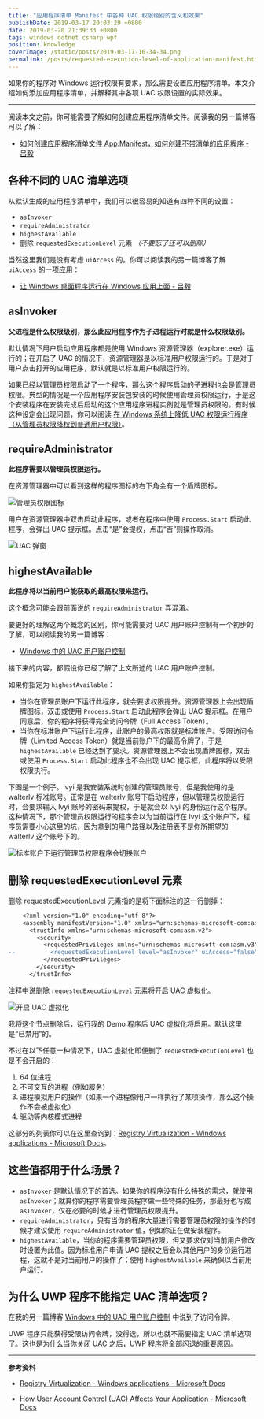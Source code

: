 ```yaml
---
title: "应用程序清单 Manifest 中各种 UAC 权限级别的含义和效果"
publishDate: 2019-03-17 20:03:29 +0800
date: 2019-03-20 21:39:33 +0800
tags: windows dotnet csharp wpf
position: knowledge
coverImage: /static/posts/2019-03-17-16-34-34.png
permalink: /posts/requested-execution-level-of-application-manifest.html
---
```


如果你的程序对 Windows 运行权限有要求，那么需要设置应用程序清单。本文介绍如何添加应用程序清单，并解释其中各项 UAC 权限设置的实际效果。

---

<div id="toc"></div>

阅读本文之前，你可能需要了解如何创建应用程序清单文件。阅读我的另一篇博客可以了解：

- [如何创建应用程序清单文件 App.Manifest，如何创建不带清单的应用程序 - 吕毅](/post/create-manifest-file-for-application)

## 各种不同的 UAC 清单选项

从默认生成的应用程序清单中，我们可以很容易的知道有四种不同的设置：

- `asInvoker`
- `requireAdministrator`
- `highestAvailable`
- 删除 `requestedExecutionLevel` 元素 *（不要忘了还可以删除）*

当然这里我们是没有考虑 `uiAccess` 的。你可以阅读我的另一篇博客了解 `uiAccess` 的一项应用：

- [让 Windows 桌面程序运行在 Windows 应用上面 - 吕毅](/wpf/2015/03/31/run-desktop-application-above-windows-application.html)

## asInvoker

**父进程是什么权限级别，那么此应用程序作为子进程运行时就是什么权限级别。**

默认情况下用户启动应用程序都是使用 Windows 资源管理器（explorer.exe）运行的；在开启了 UAC 的情况下，资源管理器是以标准用户权限运行的。于是对于用户点击打开的应用程序，默认就是以标准用户权限运行的。

如果已经以管理员权限启动了一个程序，那么这个程序启动的子进程也会是管理员权限。典型的情况是一个应用程序安装包安装的时候使用管理员权限运行，于是这个安装程序在安装完成后启动的这个应用程序进程实例就是管理员权限的。有时候这种设定会出现问题，你可以阅读 [在 Windows 系统上降低 UAC 权限运行程序（从管理员权限降权到普通用户权限）](/post/start-process-with-lowered-uac-privileges)。

## requireAdministrator

**此程序需要以管理员权限运行。**

在资源管理器中可以看到这样的程序图标的右下角会有一个盾牌图标。

![管理员权限图标](/static/posts/2019-03-17-16-34-34.png)

用户在资源管理器中双击启动此程序，或者在程序中使用 `Process.Start` 启动此程序，会弹出 UAC 提示框。点击“是”会提权，点击“否”则操作取消。

![UAC 弹窗](/static/posts/2019-03-17-16-42-45.png)

## highestAvailable

**此程序将以当前用户能获取的最高权限来运行。**

这个概念可能会跟前面说的 `requireAdministrator` 弄混淆。

要更好的理解这两个概念的区别，你可能需要对 UAC 用户账户控制有一个初步的了解，可以阅读我的另一篇博客：

- [Windows 中的 UAC 用户账户控制](/post/windows-user-account-control)

接下来的内容，都假设你已经了解了上文所述的 UAC 用户账户控制。

如果你指定为 `highestAvailable`：

- 当你在管理员账户下运行此程序，就会要求权限提升。资源管理器上会出现盾牌图标，双击或使用 `Process.Start` 启动此程序会弹出 UAC 提示框。在用户同意后，你的程序将获得完全访问令牌（Full Access Token）。
- 当你在标准账户下运行此程序，此账户的最高权限就是标准账户。受限访问令牌（Limited Access Token）就是当前账户下的最高令牌了，于是 `highestAvailable` 已经达到了要求。资源管理器上不会出现盾牌图标，双击或使用 `Process.Start` 启动此程序也不会出现 UAC 提示框，此程序将以受限权限执行。

下图是一个例子。lvyi 是我安装系统时创建的管理员账号，但是我使用的是 walterlv 标准账号。正常是在 walterlv 账号下启动程序，但以管理员权限运行时，会要求输入 lvyi 账号的密码来提权，于是就会以 lvyi 的身份运行这个程序。这种情况下，那个管理员权限运行的程序会以为当前运行在 lvyi 这个账户下，程序员需要小心这里的坑，因为拿到的用户路径以及注册表不是你所期望的 walterlv 这个账号下的。

![标准账户下运行管理员权限程序会切换账户](/static/posts/2019-03-17-16-57-48.png)

## 删除 requestedExecutionLevel 元素

删除 requestedExecutionLevel 元素指的是将下面标注的这一行删掉：

```diff
    <?xml version="1.0" encoding="utf-8"?>
    <assembly manifestVersion="1.0" xmlns="urn:schemas-microsoft-com:asm.v1">
      <trustInfo xmlns="urn:schemas-microsoft-com:asm.v2">
        <security>
          <requestedPrivileges xmlns="urn:schemas-microsoft-com:asm.v3">
--          <requestedExecutionLevel level="asInvoker" uiAccess="false" />
          </requestedPrivileges>
        </security>
      </trustInfo>
```

注释中说删除 `requestedExecutionLevel` 元素将开启 UAC 虚拟化。

![开启 UAC 虚拟化](/static/posts/2019-03-17-17-15-24.png)

我将这个节点删除后，运行我的 Demo 程序后 UAC 虚拟化将启用。默认这里是“已禁用”的。

不过在以下任意一种情况下，UAC 虚拟化即便删了 `requestedExecutionLevel` 也是不会开启的：

1. 64 位进程
1. 不可交互的进程（例如服务）
1. 进程模拟用户的操作（如果一个进程像用户一样执行了某项操作，那么这个操作不会被虚拟化）
1. 驱动等内核模式进程

这部分的列表你可以在这里查询到：[Registry Virtualization - Windows applications - Microsoft Docs](https://docs.microsoft.com/en-us/windows/desktop/sysinfo/registry-virtualization#registry-virtualization-scope)。

## 这些值都用于什么场景？

- `asInvoker` 是默认情况下的首选。如果你的程序没有什么特殊的需求，就使用 `asInvoker`；就算你的程序需要管理员程序做一些特殊的任务，那最好也写成 `asInvoker`，仅在必要的时候才进行管理员权限提升。
- `requireAdministrator`，只有当你的程序大量进行需要管理员权限的操作的时候才建议使用 `requireAdministrator` 值，例如你正在做安装程序。
- `highestAvailable`，当你的程序需要管理员权限，但又要求仅对当前用户修改时设置为此值。因为标准用户申请 UAC 提权之后会以其他用户的身份运行进程，这就不是对当前用户的操作了；使用 `highestAvailable` 来确保以当前用户运行。

## 为什么 UWP 程序不能指定 UAC 清单选项？

在我的另一篇博客 [Windows 中的 UAC 用户账户控制](/post/windows-user-account-control) 中说到了访问令牌。

UWP 程序只能获得受限访问令牌，没得选，所以也就不需要指定 UAC 清单选项了。这也是为什么当你关闭 UAC 之后，UWP 程序将全部闪退的重要原因。

---

**参考资料**

- [Registry Virtualization - Windows applications - Microsoft Docs](https://docs.microsoft.com/en-us/windows/desktop/sysinfo/registry-virtualization#registry-virtualization-scope)
<!-- - [UAC 实现原理及绕过方法 - _chesky - 博客园](https://www.cnblogs.com/Chesky/p/UAC_Bypass.html) -->
- [How User Account Control (UAC) Affects Your Application - Microsoft Docs](https://docs.microsoft.com/en-us/cpp/security/how-user-account-control-uac-affects-your-application)


